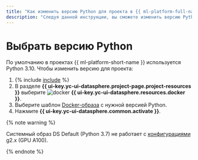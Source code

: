 ```yaml
---
title: "Как изменить версию Python для проекта в {{ ml-platform-full-name }}"
description: "Следуя данной инструкции, вы сможете изменить версию Python для проекта." 
---
```


# Выбрать версию Python

По умолчанию в проектах {{ ml-platform-short-name }} используется Python 3.10. Чтобы изменить версию для проекта:

1. {% include [include](../../../_includes/datasphere/ui-find-project.md) %}
1. В разделе **{{ ui-key.yc-ui-datasphere.project-page.project-resources }}** выберите ![docker](../../../_assets/datasphere/docker.svg) **{{ ui-key.yc-ui-datasphere.resources.docker }}**.
1. Выберите шаблон [Docker-образа](../../concepts/docker.md) с нужной версией Python.
1. Нажмите **{{ ui-key.yc-ui-datasphere.common.activate }}**.

{% note warning %}

Системный образ DS Default (Python 3.7) не работает с [конфигурациями](../../concepts/configurations.md) g2.x (GPU A100).

{% endnote %}